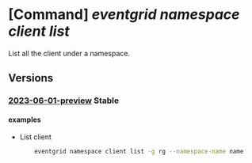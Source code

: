 # [Command] _eventgrid namespace client list_

List all the client under a namespace.

## Versions

### [2023-06-01-preview](/Resources/mgmt-plane/L3N1YnNjcmlwdGlvbnMve30vcmVzb3VyY2Vncm91cHMve30vcHJvdmlkZXJzL21pY3Jvc29mdC5ldmVudGdyaWQvbmFtZXNwYWNlcy97fS9jbGllbnRz/2023-06-01-preview.xml) **Stable**

<!-- mgmt-plane /subscriptions/{}/resourcegroups/{}/providers/microsoft.eventgrid/namespaces/{}/clients 2023-06-01-preview -->

#### examples

- List client
    ```bash
        eventgrid namespace client list -g rg --namespace-name name
    ```
